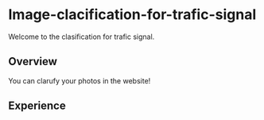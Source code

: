 
<!DOCTYPE html>
<html lang="en">
<head>
    <meta charset="UTF-8">
    <meta http-equiv="X-UA-Compatible" content="IE=edge">
    <meta name="viewport" content="width=device-width, initial-scale=1.0">

</head>
<body>

<h1>Image-clacification-for-trafic-signal</h1>

<p>Welcome to the clasification for trafic signal.</p>

<h2>Overview</h2>
<p>You can clarufy your photos in the website!</p>

<h2>Experience</h2>
<p></p>
<p></p>
<p></p>
